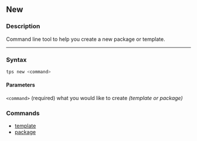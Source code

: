 ## New

### Description

Command line tool to help you create a new package or template.

---

### Syntax

```bash
tps new <command>
```

#### Parameters

`<command>` (required) what you would like to create _(template or package)_

<!-- `[flags...]` (optional) flags to change the behavior of init. -->

### Commands

- [template](./new_commands/template.md)
- [package](./new_commands/package.md)

<!-- --- -->

<!-- ### Setting options -->

<!-- {def.flagTable:{name: "new-options", data: tps.options.new } || ""} -->
